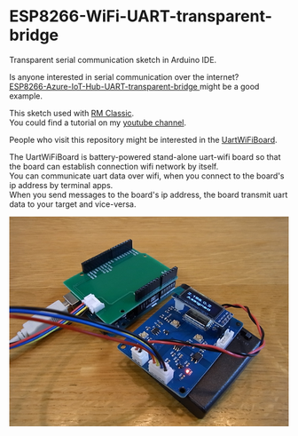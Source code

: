 
# ESP8266-WiFi-UART-transparent-bridge
Transparent serial communication sketch in Arduino IDE.  

Is anyone interested in serial communication over the internet?  
[ESP8266-Azure-IoT-Hub-UART-transparent-bridge ](https://github.com/NaoNaoMe/ESP8266-Azure-IoT-Hub-UART-transparent-bridge) might be a good example.

This sketch used with [RM Classic](https://github.com/NaoNaoMe/RM-Classic).  
You could find a tutorial on my [youtube channel](https://youtu.be/QDO9URz7r5U).  

People who visit this repository might be interested in the [UartWiFiBoard](https://github.com/NaoNaoMe/Uart-WiFi-Board).

The UartWiFiBoard is battery-powered stand-alone uart-wifi board so that the board can establish connection wifi network by itself.  
You can communicate uart data over wifi, when you connect to the board's ip address by terminal apps.  
When you send messages to the board's ip address, the board transmit uart data to your target and vice-versa.  

![UartWiFiBoardwithArduinoUNO](mdContents/UartWifiBoardwithArduinoUNO.png)  

